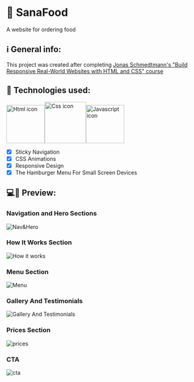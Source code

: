 # 🍴 SanaFood
A website for ordering food

## ℹ General info:
This project was created after completing [Jonas Schmedtmann's "Build Responsive Real-World Websites with HTML and CSS" course](https://github.com/jonasschmedtmann/html-css-course)

## 🚀 Technologies used:
<img src="https://i.ibb.co/Sw7tMWz/htmlIcon.png" alt="Html icon" width="100" /><img src="https://i.ibb.co/hWxYX5x/cssIcon.png" alt="Css icon" width="108" /><img src="https://i.ibb.co/ws3Sq9X/jsIcon.png" alt="Javascript icon" width="100" />

- [x] Sticky Navigation
- [x] CSS Animations
- [x] Responsive Design
- [x] The Hamburger Menu For Small Screen Devices

## 💻📱 Preview:
### Navigation and Hero Sections
<img src="https://i.ibb.co/hL5w2x2/Nav-Hero.jpg" alt="Nav&Hero" />

### How It Works Section
<img src="https://i.ibb.co/XLWfQt1/How.jpg" alt="How it works" />

### Menu Section
<img src="https://i.ibb.co/xCw7ctZ/Menu.jpg" alt="Menu" />

### Gallery And Testimonials
<img src="https://i.ibb.co/N2rQ8VP/Gallery-Testimonials.jpg" alt="Gallery And Testimonials" />

### Prices Section
<img src="https://i.ibb.co/fG4yX2c/Prices.jpg" alt="prices" />

### CTA
<img src="https://i.ibb.co/5GnSVcq/CTA.jpg" alt="cta" />
